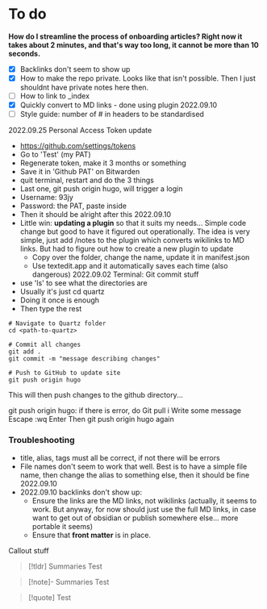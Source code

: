 # To do 
**How do I streamline the process of onboarding articles? Right now it takes about 2 minutes, and that's way too long, it cannot be more than 10 seconds.** 

- [x] Backlinks don't seem to show up 
- [x] How to make the repo private. Looks like that isn't possible. Then I just shouldnt have private notes here then. 
- [ ] How to link to _index
- [x] Quickly convert to MD links - done using plugin 2022.09.10
- [ ] Style guide: number of # in headers to be standardised 

2022.09.25 Personal Access Token update
- https://github.com/settings/tokens
- Go to 'Test' (my PAT)
- Regenerate token, make it 3 months or something 
- Save it in 'Github PAT' on Bitwarden
- quit terminal, restart and do the 3 things 
- Last one, git push origin hugo, will trigger a login
- Username: 93jy
- Password: the PAT, paste inside
- Then it should be alright after this 
2022.09.10 
- Little win: **updating a plugin** so that it suits my needs... Simple code change but good to have it figured out operationally. The idea is very simple, just add /notes to the plugin which converts wikilinks to MD links. But had to figure out how to create a new plugin to update
	- Copy over the folder, change the name, update it in manifest.json
	- Use textedit.app and it automatically saves each time (also dangerous)
2022.09.02 
Terminal: Git commit stuff 
- use 'ls' to see what the directories are
- Usually it's just cd quartz
- Doing it once is enough 
- Then type the rest 

```shell
# Navigate to Quartz folder
cd <path-to-quartz>

# Commit all changes
git add .
git commit -m "message describing changes"

# Push to GitHub to update site
git push origin hugo
```

This will then push changes to the github directory...

git push origin hugo: if there is error, do 
Git pull
i
Write some message
Escape
:wq
Enter
Then git push origin hugo again


### Troubleshooting
- title, alias, tags must all be correct, if not there will be errors
- File names don't seem to work that well. Best is to have a simple file name, then change the alias to something else, then it should be fine 2022.09.10 
- 2022.09.10 backlinks don't show up: 
	- Ensure the links are the MD links, not wikilinks (actually, it seems to work. But anyway, for now should just use the full MD links, in case want to get out of obsidian or publish somewhere else... more portable it seems)
	- Ensure that **front matter** is in place. 


Callout stuff 
> [!tldr] Summaries
> Test 

> [!note]-
> Summaries
> Test 

>[!quote]
>Test




